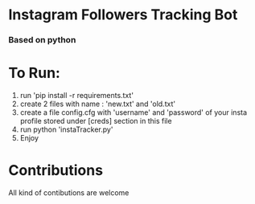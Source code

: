# Instagram Followers Tracking Bot
### Based on python
# To Run:
1. run 'pip install -r requirements.txt'
2. create 2 files with name : 'new.txt' and 'old.txt'
3. create a file config.cfg with 'username' and 'password' of your insta profile stored under [creds] section in this file
4. run python 'instaTracker.py'
5. Enjoy
# Contributions
All kind of contibutions are welcome